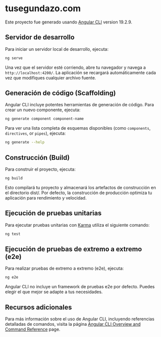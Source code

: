 # tusegundazo.com

Este proyecto fue generado usando [Angular CLI](https://github.com/angular/angular-cli) version 19.2.9.

## Servidor de desarrollo

Para iniciar un servidor local de desarrollo, ejecuta:

```bash
ng serve
```

Una vez que el servidor esté corriendo, abre tu navegador y navega a `http://localhost:4200/`. La aplicación se recargará automáticamente cada vez que modifiques cualquier archivo fuente.

## Generación de código (Scaffolding)

Angular CLI incluye potentes herramientas de generación de código. Para crear un nuevo componente, ejecuta:

```bash
ng generate component component-name
```

Para ver una lista completa de esquemas disponibles (como `components`, `directives`, or `pipes`), ejecuta:

```bash
ng generate --help
```

## Construcción (Build)

Para construir el proyecto, ejecuta:

```bash
ng build
```

Esto compilará tu proyecto y almacenará los artefactos de construcción en el directorio dist/.
Por defecto, la construcción de producción optimiza tu aplicación para rendimiento y velocidad.

## Ejecución de pruebas unitarias

Para ejecutar pruebas unitarias con [Karma](https://karma-runner.github.io) utiliza el siguiente comando:

```bash
ng test
```

## Ejecución de pruebas de extremo a extremo (e2e)

Para realizar pruebas de extremo a extremo (e2e), ejecuta:

```bash
ng e2e
```

Angular CLI no incluye un framework de pruebas e2e por defecto. Puedes elegir el que mejor se adapte a tus necesidades.

## Recursos adicionales

Para más información sobre el uso de Angular CLI, incluyendo referencias detalladas de comandos, visita la página [Angular CLI Overview and Command Reference](https://angular.dev/tools/cli) page.
